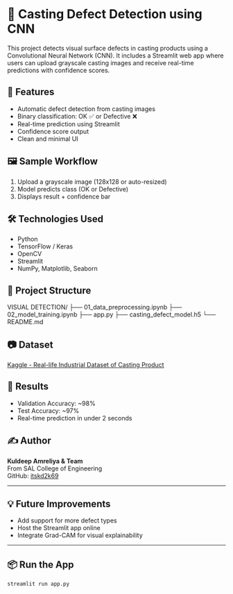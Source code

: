 # 🧠 Casting Defect Detection using CNN

This project detects visual surface defects in casting products using a Convolutional Neural Network (CNN). It includes a Streamlit web app where users can upload grayscale casting images and receive real-time predictions with confidence scores.

## 🚀 Features
- Automatic defect detection from casting images
- Binary classification: OK ✅ or Defective ❌
- Real-time prediction using Streamlit
- Confidence score output
- Clean and minimal UI

## 🖼️ Sample Workflow
1. Upload a grayscale image (128x128 or auto-resized)
2. Model predicts class (OK or Defective)
3. Displays result + confidence bar

## 🛠️ Technologies Used
- Python
- TensorFlow / Keras
- OpenCV
- Streamlit
- NumPy, Matplotlib, Seaborn

## 📁 Project Structure
VISUAL DETECTION/
├── 01_data_preprocessing.ipynb
├── 02_model_training.ipynb
├── app.py
├── casting_defect_model.h5
└── README.md


## 📷 Dataset
[Kaggle - Real-life Industrial Dataset of Casting Product](https://www.kaggle.com/datasets/ravirajsinh45/real-life-industrial-dataset-of-casting-product)

## 🧪 Results
- Validation Accuracy: ~98%
- Test Accuracy: ~97%
- Real-time prediction in under 2 seconds

## ✍️ Author
**Kuldeep Amreliya & Team**  
From SAL College of Engineering  
GitHub: [itskd2k69](https://github.com/itskd2k69)

---

## 💡 Future Improvements
- Add support for more defect types
- Host the Streamlit app online
- Integrate Grad-CAM for visual explainability

---

## 📦 Run the App
```bash
streamlit run app.py
